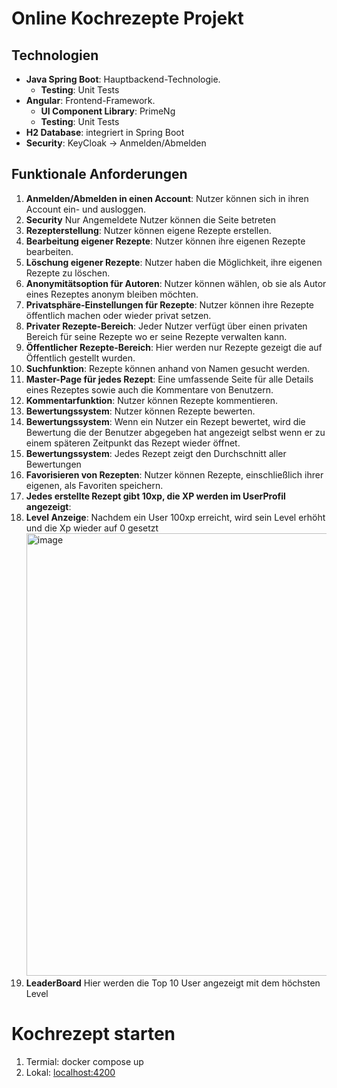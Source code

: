 # Online Kochrezepte Projekt

## Technologien

- **Java Spring Boot**: Hauptbackend-Technologie.
  - **Testing**: Unit Tests
- **Angular**: Frontend-Framework.
  - **UI Component Library**: PrimeNg
  - **Testing**: Unit Tests
- **H2 Database**: integriert in Spring Boot
- **Security**: KeyCloak -> Anmelden/Abmelden


## Funktionale Anforderungen

1. **Anmelden/Abmelden in einen Account**: Nutzer können sich in ihren Account ein- und ausloggen.
2. **Security** Nur Angemeldete Nutzer können die Seite betreten
3. **Rezepterstellung**: Nutzer können eigene Rezepte erstellen.
4. **Bearbeitung eigener Rezepte**: Nutzer können ihre eigenen Rezepte bearbeiten.
5. **Löschung eigener Rezepte**: Nutzer haben die Möglichkeit, ihre eigenen Rezepte zu löschen.
6. **Anonymitätsoption für Autoren**: Nutzer können wählen, ob sie als Autor eines Rezeptes anonym bleiben möchten.
7. **Privatsphäre-Einstellungen für Rezepte**: Nutzer können ihre Rezepte öffentlich machen oder wieder privat setzen.
8. **Privater Rezepte-Bereich**: Jeder Nutzer verfügt über einen privaten Bereich für seine Rezepte wo er seine Rezepte verwalten kann.
9. **Öffentlicher Rezepte-Bereich**: Hier werden nur Rezepte gezeigt die auf Öffentlich gestellt wurden.
10.  **Suchfunktion**: Rezepte können anhand von Namen gesucht werden.
11. **Master-Page für jedes Rezept**: Eine umfassende Seite für alle Details eines Rezeptes sowie auch die Kommentare von Benutzern. 
12.  **Kommentarfunktion**: Nutzer können Rezepte kommentieren.
13. **Bewertungssystem**: Nutzer können Rezepte bewerten.
14. **Bewertungssystem**: Wenn ein Nutzer ein Rezept bewertet, wird die Bewertung die der Benutzer abgegeben hat angezeigt selbst wenn er zu einem späteren Zeitpunkt das Rezept wieder öffnet.
15. **Bewertungssystem**: Jedes Rezept zeigt den Durchschnitt aller Bewertungen
16. **Favorisieren von Rezepten**: Nutzer können Rezepte, einschließlich ihrer eigenen, als Favoriten speichern.
17. **Jedes erstellte Rezept gibt 10xp, die XP werden im UserProfil angezeigt**:
18. **Level Anzeige**: Nachdem ein User 100xp erreicht, wird sein Level erhöht und die Xp wieder auf 0 gesetzt <img width="708" alt="image" src="https://github.com/DaniKom18/Kochrezept/assets/106764451/664f9f01-1a4b-4321-8b3a-2c5b6e506c49">
19. **LeaderBoard** Hier werden die Top 10 User angezeigt mit dem höchsten Level


# Kochrezept starten

1. Termial: docker compose up
2. Lokal: [localhost:4200](http://localhost:4200/)

